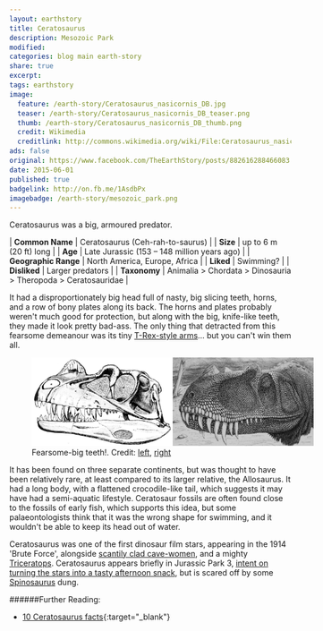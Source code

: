 ```yaml
---
layout: earthstory
title: Ceratosaurus
description: Mesozoic Park
modified:
categories: blog main earth-story
share: true
excerpt:
tags: earthstory
image:
  feature: /earth-story/Ceratosaurus_nasicornis_DB.jpg
  teaser: /earth-story/Ceratosaurus_nasicornis_DB_teaser.png
  thumb: /earth-story/Ceratosaurus_nasicornis_DB_thumb.png
  credit: Wikimedia
  creditlink: http://commons.wikimedia.org/wiki/File:Ceratosaurus_nasicornis_DB.jpg
ads: false
original: https://www.facebook.com/TheEarthStory/posts/882616288466083
date: 2015-06-01
published: true
badgelink: http://on.fb.me/1AsdbPx
imagebadge: /earth-story/mesozoic_park.png
---
```


Ceratosaurus was a big, armoured predator.

| **Common Name**      | Ceratosaurus (Ceh-rah-to-saurus)                      |
| **Size**             | up to 6 m (20 ft) long               |
| **Age**              | Late Jurassic (153 – 148 million years ago) |
| **Geographic Range** | North America, Europe, Africa                          |
| **Liked**            | Swimming?                                  |
| **Disliked**         | Larger predators                                       |
| **Taxonomy**         | Animalia > Chordata > Dinosauria > Theropoda > Ceratosauridae |

It had a disproportionately big head full of nasty, big slicing teeth, horns, and a row of bony plates along its back. The horns and plates probably weren't much good for protection, but along with the big, knife-like teeth, they made it look pretty bad-ass. The only thing that detracted from this fearsome demeanour was its tiny [T-Rex-style arms](http://goo.gl/A9dFt)... but you can't win them all.

<figure style="width: 100%">
  <img src="/images/earth-story/ceratosaurus_scull.jpg" width="50%"><img src="/images/earth-story/Ceratosaurus_face.JPG" width="50%">
  <figcaption>Fearsome-big teeth!. Credit: <a href="http://commons.wikimedia.org/wiki/File:PSM_V34_D487_Skull_of_ceratosaurus.jpg" target="_blank">left</a>, <a href="http://en.wikipedia.org/wiki/File:Ceratosaurus_juvenile_face.JPG" target="_blank">right</a></figcaption>
</figure>

It has been found on three separate continents, but was thought to have been relatively rare, at least compared to its larger relative, the Allosaurus. It had a long body, with a flattened crocodile-like tail, which suggests it may have had a semi-aquatic lifestyle. Ceratosaur fossils are often found close to the fossils of early fish, which supports this idea, but some palaeontologists think that it was the wrong shape for swimming, and it wouldn't be able to keep its head out of water.

Ceratosaurus was one of the first dinosaur film stars, appearing in the 1914 'Brute Force', alongside [scantily clad cave-women](https://goo.gl/Vea50R), and a mighty [Triceratops](https://goo.gl/4VI57x). Ceratosaurus appears briefly in Jurassic Park 3, [intent on turning the stars into a tasty afternoon snack](https://goo.gl/QA4jmA), but is scared off by some [Spinosaurus](https://goo.gl/9RTLFy) dung.

######Further Reading:
* [10 Ceratosaurus facts](http://mentalfloss.com/article/61662/10-bumpy-facts-about-ceratosaurus){:target="_blank"}
